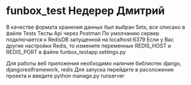 # funbox_test Недерер Дмитрий
В качестве формата хранения данных был выбран Sets, все описано в файле Tests
Тесты Api через Postman
По умолчанию сервер подключается к RedisDB запущенной на localhost:6379
Если у Вас другие настройки Redis, то измените переменные REDIS_HOST и REDIS_PORT в файле funbox_testapp.settings.py

Для работы веб приложения необходимо наличие библиотек django, djangorestframework, redis 
Для запуска перейдите в расоложение проекта и введите python manage.py runserver
